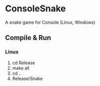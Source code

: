 # ConsoleSnake

A snake game for Console (Linux, Windows)

## Compile & Run
### Linux
1. cd Release
2. make all
3. cd ..
4. Release/Snake
